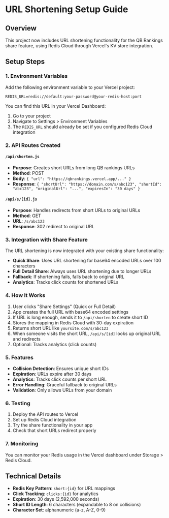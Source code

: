 # URL Shortening Setup Guide

## Overview
This project now includes URL shortening functionality for the QB Rankings share feature, using Redis Cloud through Vercel's KV store integration.

## Setup Steps

### 1. Environment Variables
Add the following environment variable to your Vercel project:

```
REDIS_URL=redis://default:your-password@your-redis-host:port
```

You can find this URL in your Vercel Dashboard:
1. Go to your project
2. Navigate to Settings > Environment Variables
3. The `REDIS_URL` should already be set if you configured Redis Cloud integration

### 2. API Routes Created

#### `/api/shorten.js`
- **Purpose**: Creates short URLs from long QB rankings URLs
- **Method**: POST
- **Body**: `{ "url": "https://qbrankings.vercel.app/..." }`
- **Response**: `{ "shortUrl": "https://domain.com/s/abc123", "shortId": "abc123", "originalUrl": "...", "expiresIn": "30 days" }`

#### `/api/s/[id].js`
- **Purpose**: Handles redirects from short URLs to original URLs
- **Method**: GET
- **URL**: `/s/abc123`
- **Response**: 302 redirect to original URL

### 3. Integration with Share Feature

The URL shortening is now integrated with your existing share functionality:

- **Quick Share**: Uses URL shortening for base64 encoded URLs over 100 characters
- **Full Detail Share**: Always uses URL shortening due to longer URLs
- **Fallback**: If shortening fails, falls back to original URL
- **Analytics**: Tracks click counts for shortened URLs

### 4. How It Works

1. User clicks "Share Settings" (Quick or Full Detail)
2. App creates the full URL with base64 encoded settings
3. If URL is long enough, sends it to `/api/shorten` to create short ID
4. Stores the mapping in Redis Cloud with 30-day expiration
5. Returns short URL like `yoursite.com/s/abc123`
6. When someone visits the short URL, `/api/s/[id]` looks up original URL and redirects
7. Optional: Tracks analytics (click counts)

### 5. Features

- **Collision Detection**: Ensures unique short IDs
- **Expiration**: URLs expire after 30 days
- **Analytics**: Tracks click counts per short URL
- **Error Handling**: Graceful fallback to original URLs
- **Validation**: Only allows URLs from your domain

### 6. Testing

1. Deploy the API routes to Vercel
2. Set up Redis Cloud integration
3. Try the share functionality in your app
4. Check that short URLs redirect properly

### 7. Monitoring

You can monitor your Redis usage in the Vercel dashboard under Storage > Redis Cloud.

## Technical Details

- **Redis Key Pattern**: `short:{id}` for URL mappings
- **Click Tracking**: `clicks:{id}` for analytics
- **Expiration**: 30 days (2,592,000 seconds)
- **Short ID Length**: 6 characters (expandable to 8 on collisions)
- **Character Set**: alphanumeric (a-z, A-Z, 0-9) 